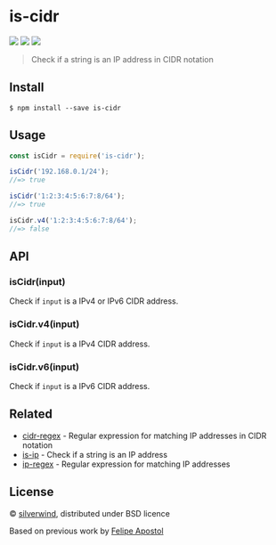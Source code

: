 # is-cidr

[![](https://img.shields.io/npm/v/is-cidr.svg?style=flat)](https://www.npmjs.org/package/is-cidr) [![](https://img.shields.io/npm/dm/is-cidr.svg)](https://www.npmjs.org/package/is-cidr) [![](https://api.travis-ci.org/silverwind/is-cidr.svg?style=flat)](https://travis-ci.org/silverwind/is-cidr)

> Check if a string is an IP address in CIDR notation

## Install

```
$ npm install --save is-cidr
```


## Usage

```js
const isCidr = require('is-cidr');

isCidr('192.168.0.1/24');
//=> true

isCidr('1:2:3:4:5:6:7:8/64');
//=> true

isCidr.v4('1:2:3:4:5:6:7:8/64');
//=> false
```


## API

### isCidr(input)

Check if `input` is a IPv4 or IPv6 CIDR address.

### isCidr.v4(input)

Check if `input` is a IPv4 CIDR address.

### isCidr.v6(input)

Check if `input` is a IPv6 CIDR address.


## Related

- [cidr-regex](https://github.com/silverwind/cidr-regex) - Regular expression for matching IP addresses in CIDR notation
- [is-ip](https://github.com/sindresorhus/is-ip) - Check if a string is an IP address
- [ip-regex](https://github.com/sindresorhus/ip-regex) - Regular expression for matching IP addresses

## License

© [silverwind](https://github.com/silverwind), distributed under BSD licence

Based on previous work by [Felipe Apostol](https://github.com/flipjs)
